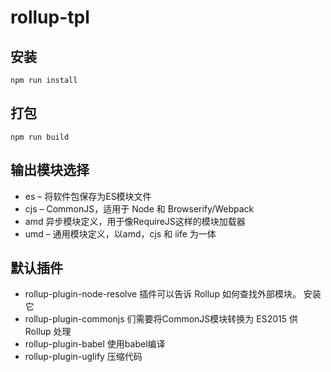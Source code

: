 # rollup-tpl
## 安装
```
npm run install
```
## 打包
```
npm run build
```

## 输出模块选择
-  es – 将软件包保存为ES模块文件
- cjs – CommonJS，适用于 Node 和 Browserify/Webpack
- amd 异步模块定义，用于像RequireJS这样的模块加载器
- umd – 通用模块定义，以amd，cjs 和 iife 为一体

## 默认插件
- rollup-plugin-node-resolve  插件可以告诉 Rollup 如何查找外部模块。 安装它
- rollup-plugin-commonjs 们需要将CommonJS模块转换为 ES2015 供 Rollup 处理
- rollup-plugin-babel 使用babel编译
- rollup-plugin-uglify 压缩代码 
